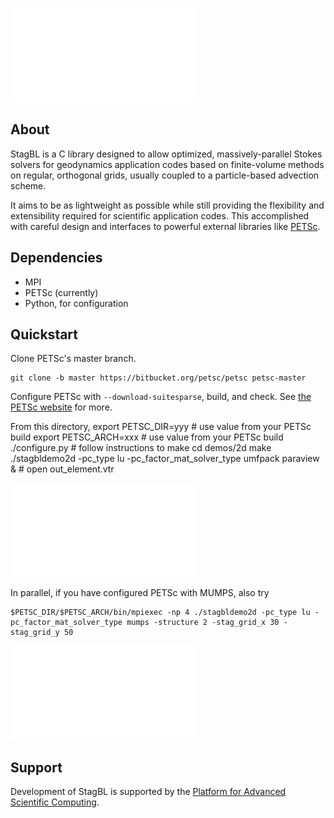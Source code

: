 ![StagBL](documentation/resources/logo/logo_half.pdf)

## About

StagBL is a C library designed to allow optimized, massively-parallel Stokes solvers
for geodynamics application codes based on finite-volume methods on regular,
orthogonal grids, usually coupled to a particle-based advection scheme.

It aims to be as lightweight as possible while still providing the flexibility
and extensibility required for scientific application codes. This accomplished
with careful design and interfaces to powerful external libraries like
[PETSc](https://www.mcs.anl.gov/petsc).

## Dependencies

* MPI
* PETSc (currently)
* Python, for configuration

## Quickstart

Clone PETSc's master branch.

    git clone -b master https://bitbucket.org/petsc/petsc petsc-master

Configure PETSc with `--download-suitesparse`, build, and check. 
See [the PETSc website](https://www.mcs.anl.gov/petsc/documentation/installation.html) for more.

From this directory,
    export PETSC_DIR=yyy   # use value from your PETSc build
    export PETSC_ARCH=xxx  # use value from your PETSc build
    ./configure.py         # follow instructions to make
    cd demos/2d
    make
    ./stagbldemo2d -pc_type lu -pc_factor_mat_solver_type umfpack
    paraview &             # open out_element.vtr

![stagbl2ddemo quickstart](documentation/resources/stagbldemo2d_quickstart.pdf)

In parallel, if you have configured PETSc with MUMPS, also try

    $PETSC_DIR/$PETSC_ARCH/bin/mpiexec -np 4 ./stagbldemo2d -pc_type lu -pc_factor_mat_solver_type mumps -structure 2 -stag_grid_x 30 -stag_grid_y 50

![stagbl2ddemo quickstart 2](documentation/resources/stagbldemo2d_quickstart2.pdf)

## Support
Development of StagBL is supported by the [Platform for Advanced Scientific Computing](https://www.pasc-ch.org).
